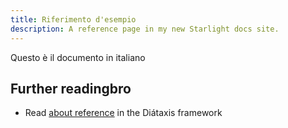 ```yaml
---
title: Riferimento d'esempio
description: A reference page in my new Starlight docs site.
---
```


Questo è il documento in italiano

## Further readingbro

- Read [about reference](https://diataxis.fr/reference/) in the Diátaxis framework
